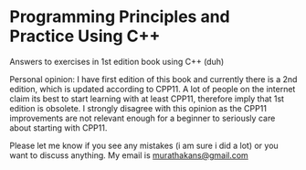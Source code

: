 # Programming Principles and Practice Using C++

Answers to exercises in 1st edition book using C++ (duh)

Personal opinion: I have first edition of this book and currently there is a 2nd edition, which is updated according to CPP11. A lot of people on the internet claim its best to start learning with at least CPP11, therefore imply that 1st edition is obsolete. I strongly disagree with this opinion as the CPP11 improvements are not relevant enough for a beginner to seriously care about starting with CPP11.

Please let me know if you see any mistakes (i am sure i did a lot) or you want to discuss anything. My email is murathakans@gmail.com
